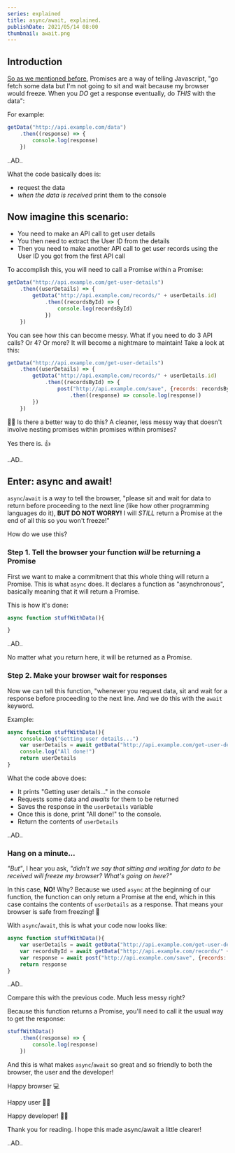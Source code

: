 ```yaml
---
series: explained
title: async/await, explained.
publishDate: 2021/05/14 08:00
thumbnail: await.png
---
```


## Introduction

[So as we mentioned before](/explained/promises), Promises are a way of telling Javascript, "go fetch some data but I'm not going to sit and wait because my browser would freeze. When you *DO* get a response eventually, do *THIS* with the data":

For example:

```js
getData("http://api.example.com/data")
    .then((response) => {
        console.log(response)
    })
```

..AD..

What the code basically does is:
- request the data
- *when the data is received* print them to the console

## Now imagine this scenario:

- You need to make an API call to get user details
- You then need to extract the User ID from the details
- Then you need to make another API call to get user records using the User ID you got from the first API call

To accomplish this, you will need to call a Promise within a Promise:

```js
getData("http://api.example.com/get-user-details")
    .then((userDetails) => {
        getData("http://api.example.com/records/" + userDetails.id)
            .then((recordsById) => {
                console.log(recordsById)
            })
    })
```

You can see how this can become messy. What if you need to do 3 API calls? Or 4? Or more? It will become a nightmare to maintain! Take a look at this:

```js
getData("http://api.example.com/get-user-details")
    .then((userDetails) => {
        getData("http://api.example.com/records/" + userDetails.id)
            .then((recordsById) => {
                post("http://api.example.com/save", {records: recordsById})
                    .then((response) => console.log(response))
        })
    })
```

🤷‍♂️ Is there a better way to do this? A cleaner, less messy way that doesn't involve nesting promises within promises within promises?

Yes there is. 👍

..AD..

## Enter: async and await!

`async`/`await` is a way to tell the browser, "please sit and wait for data to return before proceeding to the next line (like how other programming languages do it), **BUT DO NOT WORRY!** I will *STILL* return a Promise at the end of all this so you won't freeze!"

How do we use this? 

### Step 1. Tell the browser your function *will* be returning a Promise

First we want to make a commitment that this whole thing will return a Promise. This is what `async` does. It declares a function as "asynchronous", basically meaning that it will return a Promise.

This is how it's done:

```js
async function stuffWithData(){

}
```

..AD..

No matter what you return here, it will be returned as a Promise.

### Step 2. Make your browser wait for responses

Now we can tell this function, "whenever you request data, sit and wait for a response before proceeding to the next line. And we do this with the `await` keyword.

Example:

```js
async function stuffWithData(){
    console.log("Getting user details...")
    var userDetails = await getData("http://api.example.com/get-user-details")
    console.log("All done!")
    return userDetails
}
```

What the code above does:

- It prints "Getting user details..." in the console
- Requests some data and *awaits* for them to be returned
- Saves the response in the `userDetails` variable
- Once this is done, print "All done!" to the console.
- Return the contents of `userDetails`

..AD..

### Hang on a minute...

*"But"*, I hear you ask, *"didn't we say that sitting and waiting for data to be received will freeze my browser? What's going on here?"*

In this case, **NO!** Why? Because we used `async` at the beginning of our function, the function can only return a Promise at the end, which in this case contains the contents of `userDetails` as a response. That means your browser is safe from freezing! 🙌

With `async`/`await`, this is what your code now looks like: 

```js
async function stuffWithData(){
    var userDetails = await getData("http://api.example.com/get-user-details")
    var recordsById = await getData("http://api.example.com/records/" + userDetails.id)
    var response = await post("http://api.example.com/save", {records: recordsById})
    return response
}
```

..AD..

Compare this with the previous code. Much less messy right?

Because this function returns a Promise, you'll need to call it the usual way to get the response:

```js
stuffWithData()
    .then((response) => {
        console.log(response)
    })
```

And this is what makes `async`/`await` so great and so friendly to both the browser, the user and the developer!

Happy browser 💻

Happy user 💁‍♂️

Happy developer! 👨‍💻

Thank you for reading. I hope this made async/await a little clearer!

..AD..

